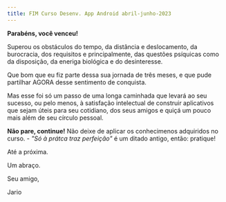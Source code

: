 ```yaml
---
title: FIM Curso Desenv. App Android abril-junho-2023
---
```


**Parabéns, você venceu!**

Superou os obstáculos do tempo, da distância e deslocamento, da burocracia, dos requisitos e principalmente, das questões psíquicas como da disposição, da eneriga biológica e do desinteresse.

Que bom que eu fiz parte dessa sua jornada de três meses, e que pude partilhar AGORA desse sentimento de conquista.

Mas esse foi só um passo de uma longa caminhada que levará ao seu sucesso, ou pelo menos, à satisfação intelectual de construir aplicativos que sejam úteis para seu cotidiano, dos seus amigos e quiçá um pouco mais além de seu círculo pessoal.

**Não pare, continue!** Não deixe de aplicar os conhecimenos adquiridos no curso. - *"Só à prátca traz perfeição"* é um ditado antigo, então: pratique!

Até a próxima.

Um abraço.

Seu amigo, 

Jario

